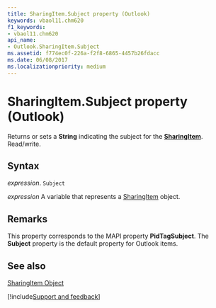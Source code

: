 ```yaml
---
title: SharingItem.Subject property (Outlook)
keywords: vbaol11.chm620
f1_keywords:
- vbaol11.chm620
api_name:
- Outlook.SharingItem.Subject
ms.assetid: f774ec0f-226a-f2f8-6865-4457b26fdacc
ms.date: 06/08/2017
ms.localizationpriority: medium
---
```



# SharingItem.Subject property (Outlook)

Returns or sets a **String** indicating the subject for the **[SharingItem](Outlook.SharingItem.md)**. Read/write.


## Syntax

_expression_. `Subject`

_expression_ A variable that represents a [SharingItem](Outlook.SharingItem.md) object.


## Remarks

This property corresponds to the MAPI property **PidTagSubject**. The **Subject** property is the default property for Outlook items.


## See also


[SharingItem Object](Outlook.SharingItem.md)

[!include[Support and feedback](~/includes/feedback-boilerplate.md)]